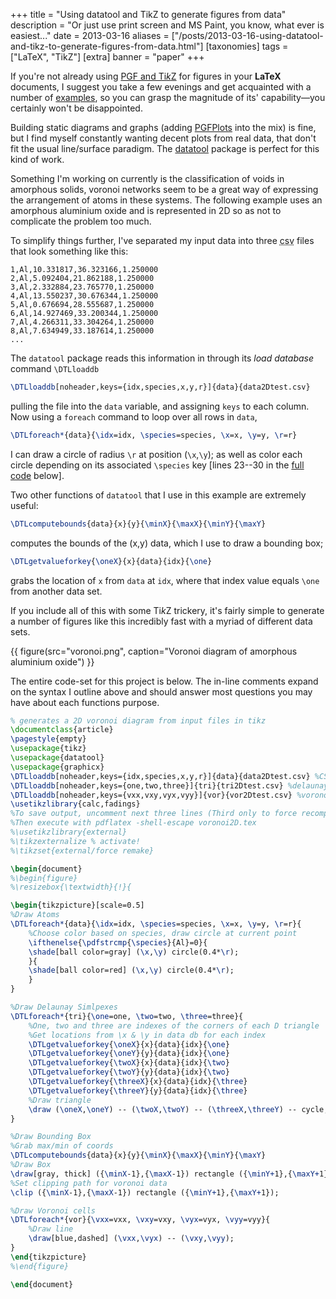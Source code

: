 +++
title = "Using datatool and TikZ to generate figures from data"
description = "Or just use print screen and MS Paint, you know, what ever is easiest..."
date = 2013-03-16
aliases = ["/posts/2013-03-16-using-datatool-and-tikz-to-generate-figures-from-data.html"]
[taxonomies]
tags = ["LaTeX", "TikZ"]
[extra]
banner = "paper"
+++

If you're not already using [PGF and Ti*k*Z](http://sourceforge.net/projects/pgf/) for figures in your **LaTeX** documents, I suggest you take a few evenings and get acquainted with a number of [examples](http://texample.net/tikz/), so you can grasp the magnitude of its' capability&mdash;you certainly won't be disappointed.

Building static diagrams and graphs (adding [PGFPlots](http://pgfplots.sourceforge.net/) into the mix) is fine, but I find myself constantly wanting decent plots from real data, that don't fit the usual line/surface paradigm. The [datatool](http://www.ctan.org/pkg/datatool) package is perfect for this kind of work.

<!-- more -->

Something I'm working on currently is the classification of voids in amorphous solids, voronoi networks seem to be a great way of expressing the arrangement of atoms in these systems. The following example uses an amorphous aluminium oxide and is represented in 2D so as not to complicate the problem too much.

To simplify things further, I've separated my input data into three <abbr title="Comma Separated Value">csv</abbr> files that look something like this:

```
1,Al,10.331817,36.323166,1.250000
2,Al,5.092404,21.862188,1.250000
3,Al,2.332884,23.765770,1.250000
4,Al,13.550237,30.676344,1.250000
5,Al,0.676694,28.555687,1.250000
6,Al,14.927469,33.200344,1.250000
7,Al,4.266311,33.304264,1.250000
8,Al,7.634949,33.187614,1.250000
...
```

The `datatool` package reads this information in through its _load database_ command `\DTLloaddb`

``` latex
\DTLloaddb[noheader,keys={idx,species,x,y,r}]{data}{data2Dtest.csv}
```

pulling the file into the `data` variable, and assigning `keys` to each column. Now using a `foreach` command to loop over all rows in `data`,

``` latex
\DTLforeach*{data}{\idx=idx, \species=species, \x=x, \y=y, \r=r}
```

I can draw a circle of radius `\r` at position (`\x`,`\y`); as well as color each circle depending on its associated `\species` key [lines 23--30 in the [full code](#code) below].

Two other functions of `datatool` that I use in this example are extremely useful:

``` latex
\DTLcomputebounds{data}{x}{y}{\minX}{\maxX}{\minY}{\maxY}
```

computes the bounds of the (x,y) data, which I use to draw a bounding box;

``` latex
\DTLgetvalueforkey{\oneX}{x}{data}{idx}{\one}
```

grabs the location of `x` from `data` at `idx`, where that index value equals `\one` from another data set.

If you include all of this with some Ti*k*Z trickery, it's fairly simple to generate a number of figures like this incredibly fast with a myriad of different data sets.

{{ figure(src="voronoi.png", caption="Voronoi diagram of amorphous aluminium oxide") }}

The entire code-set for this project is below. The in-line comments expand on the syntax I outline above and should answer most questions you may have about each functions purpose.

<a name="code" />

``` latex
% generates a 2D voronoi diagram from input files in tikz
\documentclass{article}
\pagestyle{empty}
\usepackage{tikz}
\usepackage{datatool}
\usepackage{graphicx}
\DTLloaddb[noheader,keys={idx,species,x,y,r}]{data}{data2Dtest.csv} %CSV data
\DTLloaddb[noheader,keys={one,two,three}]{tri}{tri2Dtest.csv} %delaunay triangulation data
\DTLloaddb[noheader,keys={vxx,vxy,vyx,vyy}]{vor}{vor2Dtest.csv} %voronoi data
\usetikzlibrary{calc,fadings}
%To save output, uncomment next three lines (Third only to force recompile).
%Then execute with pdflatex -shell-escape voronoi2D.tex
%\usetikzlibrary{external}
%\tikzexternalize % activate!
%\tikzset{external/force remake}

\begin{document}
%\begin{figure}
%\resizebox{\textwidth}{!}{

\begin{tikzpicture}[scale=0.5]
%Draw Atoms
\DTLforeach*{data}{\idx=idx, \species=species, \x=x, \y=y, \r=r}{
    %Choose color based on species, draw circle at current point
    \ifthenelse{\pdfstrcmp{\species}{Al}=0}{
    \shade[ball color=gray] (\x,\y) circle(0.4*\r);
    }{
    \shade[ball color=red] (\x,\y) circle(0.4*\r);
    }
}

%Draw Delaunay Simlpexes
\DTLforeach*{tri}{\one=one, \two=two, \three=three}{
    %One, two and three are indexes of the corners of each D triangle
    %Get locations from \x & \y in data db for each index
    \DTLgetvalueforkey{\oneX}{x}{data}{idx}{\one}
    \DTLgetvalueforkey{\oneY}{y}{data}{idx}{\one}
    \DTLgetvalueforkey{\twoX}{x}{data}{idx}{\two}
    \DTLgetvalueforkey{\twoY}{y}{data}{idx}{\two}
    \DTLgetvalueforkey{\threeX}{x}{data}{idx}{\three}
    \DTLgetvalueforkey{\threeY}{y}{data}{idx}{\three}
    %Draw triangle
    \draw (\oneX,\oneY) -- (\twoX,\twoY) -- (\threeX,\threeY) -- cycle;
}

%Draw Bounding Box
%Grab max/min of coords
\DTLcomputebounds{data}{x}{y}{\minX}{\maxX}{\minY}{\maxY}
%Draw Box
\draw[gray, thick] ({\minX-1},{\maxX-1}) rectangle ({\minY+1},{\maxY+1});
%Set clipping path for voronoi data
\clip ({\minX-1},{\maxX-1}) rectangle ({\minY+1},{\maxY+1});

%Draw Voronoi cells
\DTLforeach*{vor}{\vxx=vxx, \vxy=vxy, \vyx=vyx, \vyy=vyy}{
    %Draw line
    \draw[blue,dashed] (\vxx,\vyx) -- (\vxy,\vyy);
}
\end{tikzpicture}
%\end{figure}

\end{document}
```
